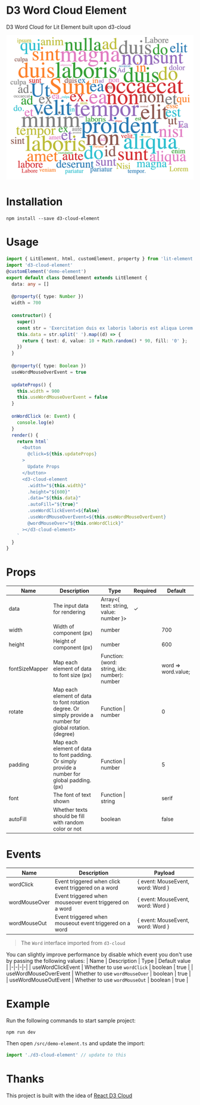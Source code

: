 # D3 Word Cloud Element
D3 Word Cloud for Lit Element built upon d3-cloud

<img src="./demo.png">

# Installation
```
npm install --save d3-cloud-element
```
# Usage
```ts
import { LitElement, html, customElement, property } from 'lit-element'
import 'd3-cloud-element'
@customElement('demo-element')
export default class DemoElement extends LitElement {
  data: any = []

  @property({ type: Number })
  width = 700

  constructor() {
    super()
    const str = 'Exercitation duis ex laboris laboris est aliqua Lorem veniam ad. Minim aliqua enim do exercitation duis eiusmod sunt do exercitation qui ex. Aliqua velit sunt in commodo anim. Sunt labore sunt dolor exercitation non commodo laboris culpa culpa exercitation ex proident laborum.\n\nId dolore commodo occaecat in velit. Aliqua mollit ea qui ad aute est excepteur non aliqua occaecat ad non ea. Labore incididunt excepteur tempor culpa proident ex commodo. Nisi nostrud tempor deserunt ipsum adipisicing aute do adipisicing.\n\nOfficia pariatur eiusmod tempor magna occaecat. Ut proident anim aute aliquip pariatur et. Pariatur ad ea sint ut excepteur amet id do. Labore eu velit non cillum nulla.\n\nIncididunt duis tempor sunt dolor magna occaecat esse elit consequat. Ea sint et labore amet ullamco non tempor. Ad voluptate nisi duis minim elit in adipisicing et laboris nulla culpa ad'
    this.data = str.split(' ').map((d) => {
      return { text: d, value: 10 + Math.random() * 90, fill: '0' };
    })
  }

  @property({ type: Boolean })
  useWordMouseOverEvent = true

  updateProps() {
    this.width = 900
    this.useWordMouseOverEvent = false
  }

  onWordClick (e: Event) {
    console.log(e)
  }
  render() {
    return html`
      <button
        @click=${this.updateProps}
      >
        Update Props
      </button>
      <d3-cloud-element
        .width="${this.width}"
        .height="${600}"
        .data="${this.data}"
        .autoFill="${true}"
        .useWordClickEvent=${false}
        .useWordMouseOverEvent=${this.useWordMouseOverEvent}
        @wordMouseOver="${this.onWordClick}"
      ></d3-cloud-element>
    `
  }
}

```
# Props
| Name           | Description                                                                                                | Type                                          | Required | Default             |
|----------------|------------------------------------------------------------------------------------------------------------|-----------------------------------------------|----------|---------------------|
| data           | The input data for rendering                                                                               | Array<{ text: string, value: number }>        |     ✓    |                     |
| width          | Width of component (px)                                                                                    | number                                        |          | 700                 |
| height         | Height of component (px)                                                                                   | number                                        |          | 600                 |
| fontSizeMapper | Map each element of data to font size (px)                                                                 | Function: (word: string, idx: number): number |          | word => word.value; |
| rotate         | Map each element of data to font rotation degree. Or simply provide a number for global rotation. (degree) | Function \| number                            |          | 0                   |
| padding        | Map each element of data to font padding. Or simply provide a number for global padding. (px)              | Function \| number                            |          | 5                   |
| font           | The font of text shown                                                                                     | Function \| string                            |          | serif               |
| autoFill       | Whether texts should be fill with random color or not                                                      | boolean                                       |          | false               |

# Events
| Name          | Description                                              | Payload                           |
|---------------|----------------------------------------------------------|-----------------------------------|
| wordClick     | Event triggered when click event triggered on a word     | { event: MouseEvent, word: Word } |
| wordMouseOver | Event triggered when mouseover event triggered on a word | { event: MouseEvent, word: Word } |
| wordMouseOut  | Event triggered when mouseout event triggered on a word  | { event: MouseEvent, word: Word } |

> The `Word` interface imported from `d3-cloud`

You can slightly improve performance by disable which event you don't use by passing the following values:
| Name | Description | Type | Default value |
|-|-|-|-|
| useWordClickEvent | Whether to use `wordClick` | boolean | true |
| useWordMouseOverEvent | Whether to use `wordMouseOver` | boolean | true |
| useWordMouseOutEvent | Whether to use `wordMouseOut` | boolean | true |

# Example
Run the following commands to start sample project:
```
npm run dev
```
Then open `/src/demo-element.ts` and update the import:
```ts
import './d3-cloud-element' // update to this
```
# Thanks
This project is built with the idea of [React D3 Cloud](https://github.com/Yoctol/react-d3-cloud)